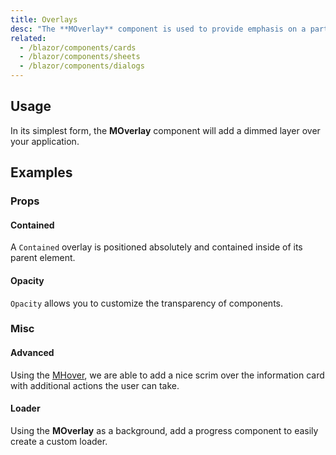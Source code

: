 ```yaml
---
title: Overlays
desc: "The **MOverlay** component is used to provide emphasis on a particular element or parts of it. It signals to the user of a state change within the application and can be used for creating loaders, dialogs and more."
related:
  - /blazor/components/cards
  - /blazor/components/sheets
  - /blazor/components/dialogs
---
```


## Usage

In its simplest form, the **MOverlay** component will add a dimmed layer over your application.

<masa-example file="Examples.components.overlays.Usage"></masa-example>

## Examples

### Props

#### Contained

A `Contained` overlay is positioned absolutely and contained inside of its parent element.

<masa-example file="Examples.components.overlays.Contained"></masa-example>

#### Opacity

`Opacity` allows you to customize the transparency of components.

<masa-example file="Examples.components.overlays.Opacity"></masa-example>

### Misc

#### Advanced

Using the [MHover](/blazor/components/hover), we are able to add a nice scrim over the information card with additional actions the user can take.

<masa-example file="Examples.components.overlays.Advanced"></masa-example>

#### Loader

Using the **MOverlay** as a background, add a progress component to easily create a custom loader.

<masa-example file="Examples.components.overlays.Loader"></masa-example>